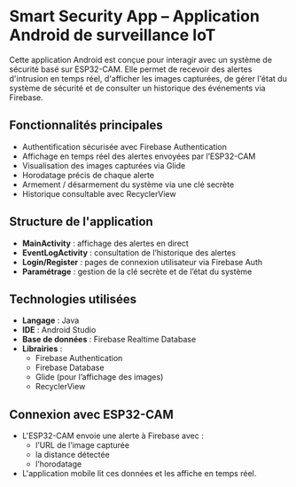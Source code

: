 # Smart Security App – Application Android de surveillance IoT

Cette application Android est conçue pour interagir avec un système de sécurité basé sur ESP32-CAM. Elle permet de recevoir des alertes d'intrusion en temps réel, d'afficher les images capturées, de gérer l'état du système de sécurité et de consulter un historique des événements via Firebase.

## Fonctionnalités principales

-  Authentification sécurisée avec Firebase Authentication
-  Affichage en temps réel des alertes envoyées par l’ESP32-CAM
-  Visualisation des images capturées via Glide
-  Horodatage précis de chaque alerte
-  Armement / désarmement du système via une clé secrète
-  Historique consultable avec RecyclerView

##  Structure de l'application

- **MainActivity** : affichage des alertes en direct
- **EventLogActivity** : consultation de l’historique des alertes
- **Login/Register** : pages de connexion utilisateur via Firebase Auth
- **Paramétrage** : gestion de la clé secrète et de l’état du système

##  Technologies utilisées

- **Langage** : Java
- **IDE** : Android Studio
- **Base de données** : Firebase Realtime Database
- **Librairies** :
  - Firebase Authentication
  - Firebase Database
  - Glide (pour l’affichage des images)
  - RecyclerView

##  Connexion avec ESP32-CAM

- L'ESP32-CAM envoie une alerte à Firebase avec :
  - l’URL de l’image capturée
  - la distance détectée
  - l’horodatage
- L'application mobile lit ces données et les affiche en temps réel.


